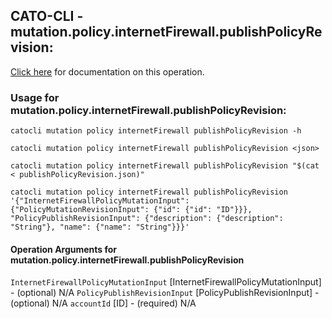
## CATO-CLI - mutation.policy.internetFirewall.publishPolicyRevision:
[Click here](https://api.catonetworks.com/documentation/#mutation-publishPolicyRevision) for documentation on this operation.

### Usage for mutation.policy.internetFirewall.publishPolicyRevision:

`catocli mutation policy internetFirewall publishPolicyRevision -h`

`catocli mutation policy internetFirewall publishPolicyRevision <json>`

`catocli mutation policy internetFirewall publishPolicyRevision "$(cat < publishPolicyRevision.json)"`

`catocli mutation policy internetFirewall publishPolicyRevision '{"InternetFirewallPolicyMutationInput": {"PolicyMutationRevisionInput": {"id": {"id": "ID"}}}, "PolicyPublishRevisionInput": {"description": {"description": "String"}, "name": {"name": "String"}}}'`

#### Operation Arguments for mutation.policy.internetFirewall.publishPolicyRevision ####
`InternetFirewallPolicyMutationInput` [InternetFirewallPolicyMutationInput] - (optional) N/A 
`PolicyPublishRevisionInput` [PolicyPublishRevisionInput] - (optional) N/A 
`accountId` [ID] - (required) N/A 
